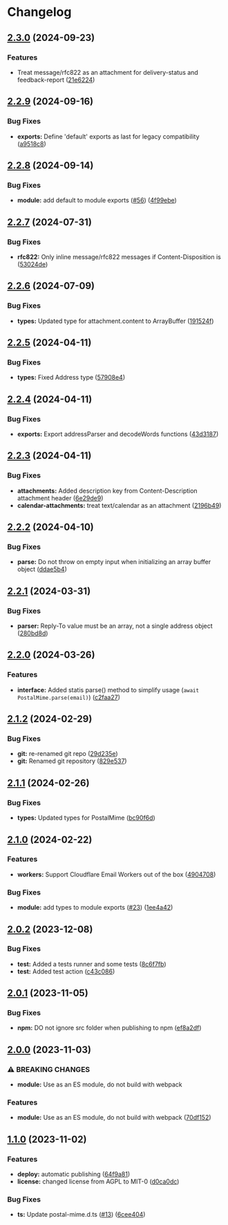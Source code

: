 # Changelog

## [2.3.0](https://github.com/postalsys/postal-mime/compare/v2.2.9...v2.3.0) (2024-09-23)


### Features

* Treat message/rfc822 as an attachment for delivery-status and feedback-report ([21e6224](https://github.com/postalsys/postal-mime/commit/21e62245aeb416b921ba683dd8628f5948831c56))

## [2.2.9](https://github.com/postalsys/postal-mime/compare/v2.2.8...v2.2.9) (2024-09-16)


### Bug Fixes

* **exports:** Define 'default' exports as last for legacy compatibility ([a9518c8](https://github.com/postalsys/postal-mime/commit/a9518c8d4cdad2985bf44073534d936612cfc1ae))

## [2.2.8](https://github.com/postalsys/postal-mime/compare/v2.2.7...v2.2.8) (2024-09-14)


### Bug Fixes

* **module:** add default to module exports ([#56](https://github.com/postalsys/postal-mime/issues/56)) ([4f99ebe](https://github.com/postalsys/postal-mime/commit/4f99ebeb48f81848431fcfadafaa4162942c7be8))

## [2.2.7](https://github.com/postalsys/postal-mime/compare/v2.2.6...v2.2.7) (2024-07-31)


### Bug Fixes

* **rfc822:** Only inline message/rfc822 messages if Content-Disposition is ([53024de](https://github.com/postalsys/postal-mime/commit/53024dec22ea121817913a9cf152bdf60acbdbe7))

## [2.2.6](https://github.com/postalsys/postal-mime/compare/v2.2.5...v2.2.6) (2024-07-09)


### Bug Fixes

* **types:** Updated type for attachment.content to ArrayBuffer ([191524f](https://github.com/postalsys/postal-mime/commit/191524fa32ac550934fb17c074153cf9170622a0))

## [2.2.5](https://github.com/postalsys/postal-mime/compare/v2.2.4...v2.2.5) (2024-04-11)


### Bug Fixes

* **types:** Fixed Address type ([57908e4](https://github.com/postalsys/postal-mime/commit/57908e428929904ee312d9e95343a9fbf52542b4))

## [2.2.4](https://github.com/postalsys/postal-mime/compare/v2.2.3...v2.2.4) (2024-04-11)


### Bug Fixes

* **exports:** Export addressParser and decodeWords functions ([43d3187](https://github.com/postalsys/postal-mime/commit/43d31873308d8eff61876f32614e5cc5143c90dd))

## [2.2.3](https://github.com/postalsys/postal-mime/compare/v2.2.2...v2.2.3) (2024-04-11)


### Bug Fixes

* **attachments:** Added description key from Content-Description attachment header ([6e29de9](https://github.com/postalsys/postal-mime/commit/6e29de97a4dc0043587a59870d52250602801e3c))
* **calendar-attachments:** treat text/calendar as an attachment ([2196b49](https://github.com/postalsys/postal-mime/commit/2196b497f289697e9dc72011708e4355ee7362cc))

## [2.2.2](https://github.com/postalsys/postal-mime/compare/v2.2.1...v2.2.2) (2024-04-10)


### Bug Fixes

* **parse:** Do not throw on empty input when initializing an array buffer object ([ddae5b4](https://github.com/postalsys/postal-mime/commit/ddae5b40d44eaebbfc9117609259a204f27ed4cf))

## [2.2.1](https://github.com/postalsys/postal-mime/compare/v2.2.0...v2.2.1) (2024-03-31)


### Bug Fixes

* **parser:** Reply-To value must be an array, not a single address object ([280bd8d](https://github.com/postalsys/postal-mime/commit/280bd8dc1626315e1a43f35641415453c434716e))

## [2.2.0](https://github.com/postalsys/postal-mime/compare/v2.1.2...v2.2.0) (2024-03-26)


### Features

* **interface:** Added statis parse() method to simplify usage (`await PostalMime.parse(email)`) ([c2faa27](https://github.com/postalsys/postal-mime/commit/c2faa276520d6551df640abe008986eebc6d99d3))

## [2.1.2](https://github.com/postalsys/postal-mime/compare/v2.1.1...v2.1.2) (2024-02-29)


### Bug Fixes

* **git:** re-renamed git repo ([29d235e](https://github.com/postalsys/postal-mime/commit/29d235ece222844dc59858d9e991cc85f65733e2))
* **git:** Renamed git repository ([829e537](https://github.com/postalsys/postal-mime/commit/829e5371602f87fe114d87130c6e9953d50872b4))

## [2.1.1](https://github.com/postalsys/postal-mime/compare/v2.1.0...v2.1.1) (2024-02-26)


### Bug Fixes

* **types:** Updated types for PostalMime ([bc90f6d](https://github.com/postalsys/postal-mime/commit/bc90f6d5b7d3e2475cece77bb094caf421dead97))

## [2.1.0](https://github.com/postalsys/postal-mime/compare/v2.0.2...v2.1.0) (2024-02-22)


### Features

* **workers:** Support Cloudflare Email Workers out of the box ([4904708](https://github.com/postalsys/postal-mime/commit/49047089bf779931dacb4a7b31816b48d1b00840))


### Bug Fixes

* **module:** add types to module exports ([#23](https://github.com/postalsys/postal-mime/issues/23)) ([1ee4a42](https://github.com/postalsys/postal-mime/commit/1ee4a427643d71f6a4bda0db0ebe0b5b280e52ae))

## [2.0.2](https://github.com/postalsys/postal-mime/compare/v2.0.1...v2.0.2) (2023-12-08)


### Bug Fixes

* **test:** Added a tests runner and some tests ([8c6f7fb](https://github.com/postalsys/postal-mime/commit/8c6f7fb495b0158756fc11482a717e8081cede86))
* **test:** Added test action ([c43c086](https://github.com/postalsys/postal-mime/commit/c43c0865dae74a7f20e32885a5860d8654f0c932))

## [2.0.1](https://github.com/postalsys/postal-mime/compare/v2.0.0...v2.0.1) (2023-11-05)


### Bug Fixes

* **npm:** DO not ignore src folder when publishing to npm ([ef8a2df](https://github.com/postalsys/postal-mime/commit/ef8a2df8d65be3dcfc52784c5c73c79f820c1c82))

## [2.0.0](https://github.com/postalsys/postal-mime/compare/v1.1.0...v2.0.0) (2023-11-03)


### ⚠ BREAKING CHANGES

* **module:** Use as an ES module, do not build with webpack

### Features

* **module:** Use as an ES module, do not build with webpack ([70df152](https://github.com/postalsys/postal-mime/commit/70df152ed66346d1f0ca821a9caeb819255bea89))

## [1.1.0](https://github.com/postalsys/postal-mime/compare/v1.0.16...v1.1.0) (2023-11-02)


### Features

* **deploy:** automatic publishing ([64f9a81](https://github.com/postalsys/postal-mime/commit/64f9a814414ff4a6f3e33c23a5c4821ab0099c5f))
* **license:** changed license from AGPL to MIT-0 ([d0ca0dc](https://github.com/postalsys/postal-mime/commit/d0ca0dce40315ae63d8ebd6420c0d1467baac01e))


### Bug Fixes

* **ts:** Update postal-mime.d.ts ([#13](https://github.com/postalsys/postal-mime/issues/13)) ([6cee404](https://github.com/postalsys/postal-mime/commit/6cee40477c711959f94def4c33baf4330a6a249f))
